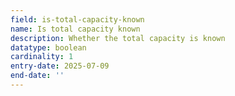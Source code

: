 ```yaml
---
field: is-total-capacity-known
name: Is total capacity known
description: Whether the total capacity is known
datatype: boolean
cardinality: 1
entry-date: 2025-07-09
end-date: ''
---
```

